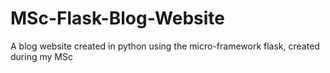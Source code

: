 # MSc-Flask-Blog-Website
A blog website created in python using the micro-framework flask, created during my MSc
